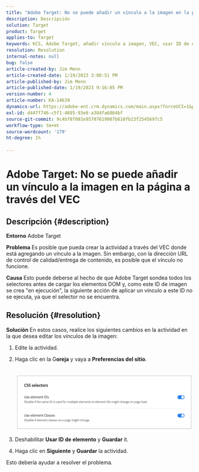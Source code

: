 ```yaml
---
title: "Adobe Target: No se puede añadir un vínculo a la imagen en la página a través del VEC"
description: Descripción
solution: Target
product: Target
applies-to: Target
keywords: KCS, Adobe Target, añadir vínculo a imagen, VEC, usar ID de elemento
resolution: Resolution
internal-notes: null
bug: false
article-created-by: Jim Menn
article-created-date: 1/19/2023 3:08:51 PM
article-published-by: Jim Menn
article-published-date: 1/19/2023 9:16:05 PM
version-number: 4
article-number: KA-14639
dynamics-url: https://adobe-ent.crm.dynamics.com/main.aspx?forceUCI=1&pagetype=entityrecord&etn=knowledgearticle&id=7834022c-0b98-ed11-aad1-6045bd0065f9
exl-id: d447f746-c5f1-4695-93e8-a384fa6864bf
source-git-commit: 9c4bf8f092e95707619907b610fb23f2545697c5
workflow-type: tm+mt
source-wordcount: '179'
ht-degree: 1%

---
```


# Adobe Target: No se puede añadir un vínculo a la imagen en la página a través del VEC

## Descripción {#description}


<b>Entorno</b>
Adobe Target

<b>Problema</b>
Es posible que pueda crear la actividad a través del VEC donde está agregando un vínculo a la imagen.
Sin embargo, con la dirección URL de control de calidad/entrega de contenido, es posible que el vínculo no funcione.

<b>Causa</b>
Esto puede deberse al hecho de que Adobe Target sondea todos los selectores antes de cargar los elementos DOM y, como este ID de imagen se crea &quot;en ejecución&quot;, la siguiente acción de aplicar un vínculo a este ID no se ejecuta, ya que el selector no se encuentra.


## Resolución {#resolution}


<b>Solución</b>
En estos casos, realice los siguientes cambios en la actividad en la que desea editar los vínculos de la imagen:

1. Edite la actividad.
2. Haga clic en la G<b>oreja</b> y vaya a <b>Preferencias del sitio</b>.

       ![](assets/0154a0e2-0b98-ed11-aad1-6045bd0065f9.png)






































3. Deshabilitar <b>Usar ID de elemento</b> y <b>Guardar</b> it.
4. Haga clic en <b>Siguiente</b> y <b>Guardar</b> la actividad.


Esto debería ayudar a resolver el problema.
